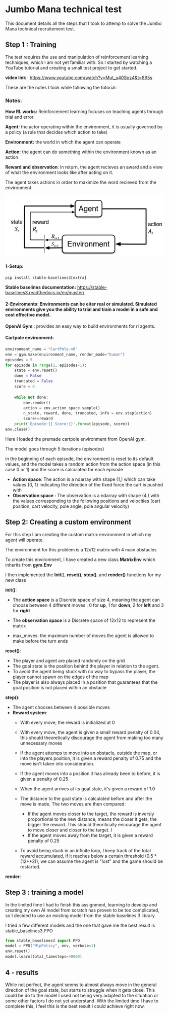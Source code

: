 # Jumbo Mana technical test

This document details all the steps that I took to attemp to solve the Jumbo Mana technical recruitement test.

## Step 1 : Training
The test requires the use and manipulation of reinforcement learning techniques, which I am not yet familiar with. So I started by watching a YouTube tutorial and creating a small test project to get started.

**video link** : https://www.youtube.com/watch?v=Mut_u40Sqz4&t=895s

These are the notes I took while following the tutorial:
### Notes: 

**How RL works:** Reinforcement learning focuses on teaching agents through trial and error.

**Agent:** the actor operating within the environment, it is usually governed by a policy (a rule that decides which action to take)

**Environment:** the world in which the agent can operate

**Action:** the agent can do something within the environment known as an action

**Reward and observation**: in return, the agent recieves an award and a view of what the environment looks like after acting on it.

The agent takes actions in order to maximize the word recieved from the environment.

![Alt text](be7152_c68c151c0c6d4911907458740125e09d~mv2.png)

#### 1-Setup:
```
pip install stable-baselines3[extra]
```
**Stable baselines documentation:** https://stable-baselines3.readthedocs.io/en/master/

#### 2-Enviroments: Environments can be eiter real or simulated. Simulated environments give you the ability to trial and train a model in a safe and cost effective model.

**OpenAI Gym** : provides an easy way to build environments for rl agents.

#### Cartpole environment: 

```python
environment_name = "CartPole-v0"
env = gym.make(environment_name, render_mode="human")
episodes = 5
for episode in range(1, episodes+1):
    state = env.reset()
    done = False
    truncated = False
    score = 0 
    
    while not done:
        env.render()
        action = env.action_space.sample()
        n_state, reward, done, truncated, info = env.step(action)
        score+=reward
    print('Episode:{} Score:{}'.format(episode, score))
env.close()
```

Here I loaded the premade cartpole environment from OpenAI gym.

The model goes through 5 iterations (episodes)

in the beginning of each episode, the environment is reset to its default values, and the model takes a random action from the action space (in this case 0 or 1) and the score is calculated for each episode

* **Action space**: The action is a ndarray with shape (1,) which can take values {0, 1} indicating the direction of the fixed force the cart is pushed with
* **Observation space** : The observation is a ndarray with shape (4,) with the values corresponding to the following positions and velocities (cart position, cart velocity, pole angle, pole angular velocity)



## Step 2: Creating a custom environment
For this step I am creating the custom matrix environment in which my agent will operate.

The environment for this problem is a 12x12 matrix with 4 main obstacles

To create this environment, I have created a new class **MatrixEnv** which inherits from **gym.Env**

I then implemented the __Init__(), **reset()**, **step()**, and **render()** functions for my new class

**__init__()**:
 * The **action space** is a Discrete space of size 4, meaning the agent can choose between 4 different moves : 0 for **up**, 1 for **down**, 2 for **left** and 3 for **right**

 * The **observation space** is a Discrete space of 12x12 to represent the matrix

* max_moves: the maximum number of moves the agent is allowed to make before the turn ends

**reset()**:
*   The player and agent are placed randomly on the grid
*   The goal state is the position behind the player in relation to the agent.
*   To avoid the agent being stuck with no way to bypass the player, the player cannot spawn on the edges of the map
*   The player is also always placed in a position that guarantees that the goal position is not placed within an obstacle

**step()**:
* The agent chooses between 4 possible moves
*  **Reward system**:
   *  With every move, the reward is initialized at 0
   *  With every move, the agent is given a small reward penalty of 0.04, this should theoretically discourage the agent from making too many unnecessary moves
   *  If the agent attemps to move into an obstacle, outside the map, or into the players position, it is given a reward penalty of 0.75 and the move isn't taken into consideration.
   *  If the agent moves into a position it has already been to before, it is given a penalty of 0.25
   *  When the agent arrives at its goal state, it's given a reward of 1.0
   *  The distance to the goal state is calculated before and after the move is made. The two moves are then compared:
      *  If the agent moves closer to the target, the reward is inversly proportional to the new distance, means the closer it gets, the bigger the reward. This should theoritically encourage the agent to move closer and closer to the target.
      I  
      * If the agent moves away from the target, it is given a reward penalty of 0.25   
    
    *   To avoid being stuck in an infinite loop, I keep track of the total reward accumulated, if it reaches below a certain threshold (0.5 * (12**2)), we can assume the agent is "lost" and the game should be restarted.

**render**: 

## Step 3 : training a model
In the limited time I had to finish this assignment, learning to develop and creating my own AI model from scratch has proven to be too complicated, so I decided to use an existing model from the stable baselines 3 library.

I tried a few different models and the one that gave me the best result is stable_baselines3.PPO

```python
from stable_baselines3 import PPO
model = PPO("MlpPolicy", env, verbose=1)  
env.reset()
model.learn(total_timesteps=40000)
```
## 4 - results
While not perfect, the agent seems to almost always move in the general direction of the goal state, but starts to struggle when it gets close. This could be do to the model I used not being very adapted to the situation or some other factors I do not yet understand.
With the limited time I have to complete this, I feel this is the best result I could achieve right now.
